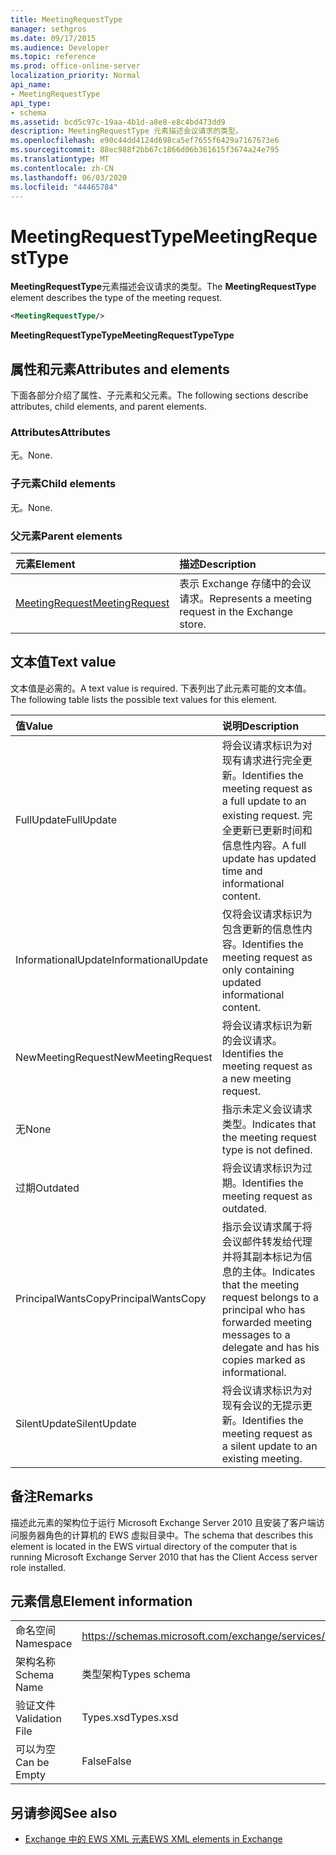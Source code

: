 ```yaml
---
title: MeetingRequestType
manager: sethgros
ms.date: 09/17/2015
ms.audience: Developer
ms.topic: reference
ms.prod: office-online-server
localization_priority: Normal
api_name:
- MeetingRequestType
api_type:
- schema
ms.assetid: bcd5c97c-19aa-4b1d-a8e8-e8c4bd473dd9
description: MeetingRequestType 元素描述会议请求的类型。
ms.openlocfilehash: e90c44dd4124d698ca5ef7655f6429a7167673e6
ms.sourcegitcommit: 88ec988f2bb67c1866d06b361615f3674a24e795
ms.translationtype: MT
ms.contentlocale: zh-CN
ms.lasthandoff: 06/03/2020
ms.locfileid: "44465784"
---
```

# <a name="meetingrequesttype"></a><span data-ttu-id="91fb9-103">MeetingRequestType</span><span class="sxs-lookup"><span data-stu-id="91fb9-103">MeetingRequestType</span></span>

<span data-ttu-id="91fb9-104">**MeetingRequestType**元素描述会议请求的类型。</span><span class="sxs-lookup"><span data-stu-id="91fb9-104">The **MeetingRequestType** element describes the type of the meeting request.</span></span> 
  
```xml
<MeetingRequestType/>
```

 <span data-ttu-id="91fb9-105">**MeetingRequestTypeType**</span><span class="sxs-lookup"><span data-stu-id="91fb9-105">**MeetingRequestTypeType**</span></span>
## <a name="attributes-and-elements"></a><span data-ttu-id="91fb9-106">属性和元素</span><span class="sxs-lookup"><span data-stu-id="91fb9-106">Attributes and elements</span></span>

<span data-ttu-id="91fb9-107">下面各部分介绍了属性、子元素和父元素。</span><span class="sxs-lookup"><span data-stu-id="91fb9-107">The following sections describe attributes, child elements, and parent elements.</span></span>
  
### <a name="attributes"></a><span data-ttu-id="91fb9-108">Attributes</span><span class="sxs-lookup"><span data-stu-id="91fb9-108">Attributes</span></span>

<span data-ttu-id="91fb9-109">无。</span><span class="sxs-lookup"><span data-stu-id="91fb9-109">None.</span></span>
  
### <a name="child-elements"></a><span data-ttu-id="91fb9-110">子元素</span><span class="sxs-lookup"><span data-stu-id="91fb9-110">Child elements</span></span>

<span data-ttu-id="91fb9-111">无。</span><span class="sxs-lookup"><span data-stu-id="91fb9-111">None.</span></span>
  
### <a name="parent-elements"></a><span data-ttu-id="91fb9-112">父元素</span><span class="sxs-lookup"><span data-stu-id="91fb9-112">Parent elements</span></span>

|<span data-ttu-id="91fb9-113">**元素**</span><span class="sxs-lookup"><span data-stu-id="91fb9-113">**Element**</span></span>|<span data-ttu-id="91fb9-114">**描述**</span><span class="sxs-lookup"><span data-stu-id="91fb9-114">**Description**</span></span>|
|:-----|:-----|
|[<span data-ttu-id="91fb9-115">MeetingRequest</span><span class="sxs-lookup"><span data-stu-id="91fb9-115">MeetingRequest</span></span>](meetingrequest.md) <br/> |<span data-ttu-id="91fb9-116">表示 Exchange 存储中的会议请求。</span><span class="sxs-lookup"><span data-stu-id="91fb9-116">Represents a meeting request in the Exchange store.</span></span>  <br/> |
   
## <a name="text-value"></a><span data-ttu-id="91fb9-117">文本值</span><span class="sxs-lookup"><span data-stu-id="91fb9-117">Text value</span></span>

<span data-ttu-id="91fb9-118">文本值是必需的。</span><span class="sxs-lookup"><span data-stu-id="91fb9-118">A text value is required.</span></span> <span data-ttu-id="91fb9-119">下表列出了此元素可能的文本值。</span><span class="sxs-lookup"><span data-stu-id="91fb9-119">The following table lists the possible text values for this element.</span></span>
  
|<span data-ttu-id="91fb9-120">**值**</span><span class="sxs-lookup"><span data-stu-id="91fb9-120">**Value**</span></span>|<span data-ttu-id="91fb9-121">**说明**</span><span class="sxs-lookup"><span data-stu-id="91fb9-121">**Description**</span></span>|
|:-----|:-----|
|<span data-ttu-id="91fb9-122">FullUpdate</span><span class="sxs-lookup"><span data-stu-id="91fb9-122">FullUpdate</span></span>  <br/> |<span data-ttu-id="91fb9-123">将会议请求标识为对现有请求进行完全更新。</span><span class="sxs-lookup"><span data-stu-id="91fb9-123">Identifies the meeting request as a full update to an existing request.</span></span> <span data-ttu-id="91fb9-124">完全更新已更新时间和信息性内容。</span><span class="sxs-lookup"><span data-stu-id="91fb9-124">A full update has updated time and informational content.</span></span>  <br/> |
|<span data-ttu-id="91fb9-125">InformationalUpdate</span><span class="sxs-lookup"><span data-stu-id="91fb9-125">InformationalUpdate</span></span>  <br/> |<span data-ttu-id="91fb9-126">仅将会议请求标识为包含更新的信息性内容。</span><span class="sxs-lookup"><span data-stu-id="91fb9-126">Identifies the meeting request as only containing updated informational content.</span></span>  <br/> |
|<span data-ttu-id="91fb9-127">NewMeetingRequest</span><span class="sxs-lookup"><span data-stu-id="91fb9-127">NewMeetingRequest</span></span>  <br/> |<span data-ttu-id="91fb9-128">将会议请求标识为新的会议请求。</span><span class="sxs-lookup"><span data-stu-id="91fb9-128">Identifies the meeting request as a new meeting request.</span></span>  <br/> |
|<span data-ttu-id="91fb9-129">无</span><span class="sxs-lookup"><span data-stu-id="91fb9-129">None</span></span>  <br/> |<span data-ttu-id="91fb9-130">指示未定义会议请求类型。</span><span class="sxs-lookup"><span data-stu-id="91fb9-130">Indicates that the meeting request type is not defined.</span></span>  <br/> |
|<span data-ttu-id="91fb9-131">过期</span><span class="sxs-lookup"><span data-stu-id="91fb9-131">Outdated</span></span>  <br/> |<span data-ttu-id="91fb9-132">将会议请求标识为过期。</span><span class="sxs-lookup"><span data-stu-id="91fb9-132">Identifies the meeting request as outdated.</span></span>  <br/> |
|<span data-ttu-id="91fb9-133">PrincipalWantsCopy</span><span class="sxs-lookup"><span data-stu-id="91fb9-133">PrincipalWantsCopy</span></span>  <br/> |<span data-ttu-id="91fb9-134">指示会议请求属于将会议邮件转发给代理并将其副本标记为信息的主体。</span><span class="sxs-lookup"><span data-stu-id="91fb9-134">Indicates that the meeting request belongs to a principal who has forwarded meeting messages to a delegate and has his copies marked as informational.</span></span>  <br/> |
|<span data-ttu-id="91fb9-135">SilentUpdate</span><span class="sxs-lookup"><span data-stu-id="91fb9-135">SilentUpdate</span></span>  <br/> |<span data-ttu-id="91fb9-136">将会议请求标识为对现有会议的无提示更新。</span><span class="sxs-lookup"><span data-stu-id="91fb9-136">Identifies the meeting request as a silent update to an existing meeting.</span></span>  <br/> |
   
## <a name="remarks"></a><span data-ttu-id="91fb9-137">备注</span><span class="sxs-lookup"><span data-stu-id="91fb9-137">Remarks</span></span>

<span data-ttu-id="91fb9-138">描述此元素的架构位于运行 Microsoft Exchange Server 2010 且安装了客户端访问服务器角色的计算机的 EWS 虚拟目录中。</span><span class="sxs-lookup"><span data-stu-id="91fb9-138">The schema that describes this element is located in the EWS virtual directory of the computer that is running Microsoft Exchange Server 2010 that has the Client Access server role installed.</span></span>
  
## <a name="element-information"></a><span data-ttu-id="91fb9-139">元素信息</span><span class="sxs-lookup"><span data-stu-id="91fb9-139">Element information</span></span>

|||
|:-----|:-----|
|<span data-ttu-id="91fb9-140">命名空间</span><span class="sxs-lookup"><span data-stu-id="91fb9-140">Namespace</span></span>  <br/> |https://schemas.microsoft.com/exchange/services/2006/types  <br/> |
|<span data-ttu-id="91fb9-141">架构名称</span><span class="sxs-lookup"><span data-stu-id="91fb9-141">Schema Name</span></span>  <br/> |<span data-ttu-id="91fb9-142">类型架构</span><span class="sxs-lookup"><span data-stu-id="91fb9-142">Types schema</span></span>  <br/> |
|<span data-ttu-id="91fb9-143">验证文件</span><span class="sxs-lookup"><span data-stu-id="91fb9-143">Validation File</span></span>  <br/> |<span data-ttu-id="91fb9-144">Types.xsd</span><span class="sxs-lookup"><span data-stu-id="91fb9-144">Types.xsd</span></span>  <br/> |
|<span data-ttu-id="91fb9-145">可以为空</span><span class="sxs-lookup"><span data-stu-id="91fb9-145">Can be Empty</span></span>  <br/> |<span data-ttu-id="91fb9-146">False</span><span class="sxs-lookup"><span data-stu-id="91fb9-146">False</span></span>  <br/> |
   
## <a name="see-also"></a><span data-ttu-id="91fb9-147">另请参阅</span><span class="sxs-lookup"><span data-stu-id="91fb9-147">See also</span></span>



- [<span data-ttu-id="91fb9-148">Exchange 中的 EWS XML 元素</span><span class="sxs-lookup"><span data-stu-id="91fb9-148">EWS XML elements in Exchange</span></span>](ews-xml-elements-in-exchange.md)

